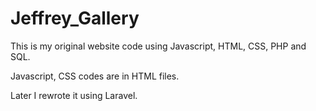 # Jeffrey_Gallery

 This is my original website code using Javascript, HTML, CSS, PHP and SQL.
 
 Javascript, CSS codes are in HTML files.
 
 Later I rewrote it using Laravel.
